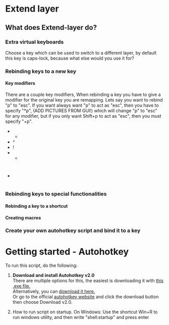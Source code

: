 # Extend layer
## What does Extend-layer do?
### Extra virtual keyboards
Choose a key which can be used to switch to a different layer, by default this key is caps-lock, because what else would you use it for?
### Rebinding keys to a new key
#### Key modifiers
There are a couple key modifiers,
When rebinding a key you have to give a modifier for the original key you are remapping. Lets say you want to rebind "p" to "esc". If you want always want "p" to act as "esc", then you have to specify "*p", (ADD PICTURES FROM GUI!) which will change "p" to "esc" for any modifier, but if you only want Shift+p to act as "esc", then you must specify "+p".
- *
- ^
- !
- +
- #

### Rebinding keys to special functionalities
#### Rebinding a key to a shortcut
#### 
#### Creating macros
### Create your own autohotkey script and bind it to a key



# Getting started - Autohotkey
To run this script, do the following:

1. __Download and install Autohotkey v2.0__ <br>
  There are multiple options for this, the easiest is downloading it with [this .exe file.](https://www.autohotkey.com/download/ahk-v2.exe) <br>
  Alternatively, you can [download it here.](https://www.autohotkey.com/download/) <br>
  Or go to the official [autohotkey website](https://www.autohotkey.com/) and click the download button then choose Download v2.0. <br>

3. How to run script on startup.
   On Windows:
   Use the shortcut Win+R to run windows utility, and then write "shell:startup" and press enter

